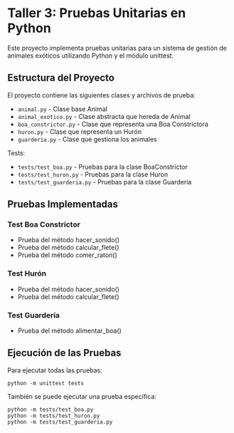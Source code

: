 # Taller 3: Pruebas Unitarias en Python

Este proyecto implementa pruebas unitarias para un sistema de gestión de animales exóticos utilizando Python y el módulo unittest.

## Estructura del Proyecto

El proyecto contiene las siguientes clases y archivos de prueba:

- `animal.py` - Clase base Animal
- `animal_exotico.py` - Clase abstracta que hereda de Animal
- `boa_constrictor.py` - Clase que representa una Boa Constrictora
- `huron.py` - Clase que representa un Hurón
- `guarderia.py` - Clase que gestiona los animales

Tests:
- `tests/test_boa.py` - Pruebas para la clase BoaConstrictor
- `tests/test_huron.py` - Pruebas para la clase Huron  
- `tests/test_guarderia.py` - Pruebas para la clase Guarderia

## Pruebas Implementadas

### Test Boa Constrictor
- Prueba del método hacer_sonido()
- Prueba del método calcular_flete() 
- Prueba del método comer_raton()

### Test Hurón
- Prueba del método hacer_sonido()
- Prueba del método calcular_flete()

### Test Guardería
- Prueba del método alimentar_boa()

## Ejecución de las Pruebas

Para ejecutar todas las pruebas:
```
python -m unittest tests
```
También se puede ejecutar una prueba específica:
```
python -m tests/test_boa.py
python -m tests/test_huron.py
python -m tests/test_guarderia.py
```
	